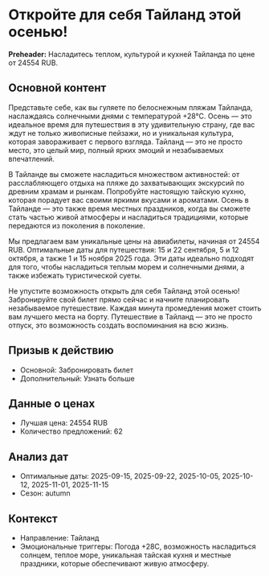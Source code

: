 # Откройте для себя Тайланд этой осенью!

**Preheader:** Насладитесь теплом, культурой и кухней Тайланда по цене от 24554 RUB.

## Основной контент

Представьте себе, как вы гуляете по белоснежным пляжам Тайланда, наслаждаясь солнечными днями с температурой +28°C. Осень — это идеальное время для путешествия в эту удивительную страну, где вас ждут не только живописные пейзажи, но и уникальная культура, которая завораживает с первого взгляда. Тайланд — это не просто место, это целый мир, полный ярких эмоций и незабываемых впечатлений.

В Тайланде вы сможете насладиться множеством активностей: от расслабляющего отдыха на пляже до захватывающих экскурсий по древним храмам и рынкам. Попробуйте настоящую тайскую кухню, которая порадует вас своими яркими вкусами и ароматами. Осень в Тайланде — это также время местных праздников, когда вы сможете стать частью живой атмосферы и насладиться традициями, которые передаются из поколения в поколение.

Мы предлагаем вам уникальные цены на авиабилеты, начиная от 24554 RUB. Оптимальные даты для путешествия: 15 и 22 сентября, 5 и 12 октября, а также 1 и 15 ноября 2025 года. Эти даты идеально подходят для того, чтобы насладиться теплым морем и солнечными днями, а также избежать туристической суеты.

Не упустите возможность открыть для себя Тайланд этой осенью! Забронируйте свой билет прямо сейчас и начните планировать незабываемое путешествие. Каждая минута промедления может стоить вам лучшего места на борту. Путешествие в Тайланд — это не просто отпуск, это возможность создать воспоминания на всю жизнь.

## Призыв к действию

- Основной: Забронировать билет
- Дополнительный: Узнать больше

## Данные о ценах

- Лучшая цена: 24554 RUB
- Количество предложений: 62

## Анализ дат

- Оптимальные даты: 2025-09-15, 2025-09-22, 2025-10-05, 2025-10-12, 2025-11-01, 2025-11-15
- Сезон: autumn

## Контекст

- Направление: Тайланд
- Эмоциональные триггеры: Погода +28C, возможность насладиться солнцем, теплое море, уникальная тайская кухня и местные праздники, которые обеспечивают живую атмосферу.
